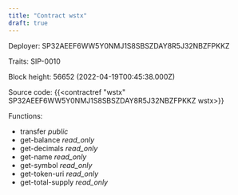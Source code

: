 ```yaml
---
title: "Contract wstx"
draft: true
---
```

Deployer: SP32AEEF6WW5Y0NMJ1S8SBSZDAY8R5J32NBZFPKKZ

Traits:
 SIP-0010



Block height: 56652 (2022-04-19T00:45:38.000Z)

Source code: {{<contractref "wstx" SP32AEEF6WW5Y0NMJ1S8SBSZDAY8R5J32NBZFPKKZ wstx>}}

Functions:

* transfer _public_
* get-balance _read_only_
* get-decimals _read_only_
* get-name _read_only_
* get-symbol _read_only_
* get-token-uri _read_only_
* get-total-supply _read_only_
